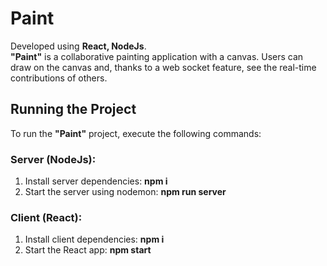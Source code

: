# Paint

Developed using **React, NodeJs**.\
**"Paint"** is a collaborative painting application with a canvas.
 Users can draw on the canvas and, thanks to a web socket feature, see the real-time contributions of others.

## Running the Project

To run the **"Paint"** project, execute the following commands:

### Server (NodeJs):

1. Install server dependencies: **npm i**
2. Start the server using nodemon: **npm run server**

### Client (React):

1. Install client dependencies: **npm i**
2. Start the React app: **npm start**
